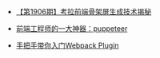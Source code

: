 * [【第1906期】考拉前端骨架屏生成技术揭秘](https://mp.weixin.qq.com/s/hMDC-NEJ-AyUqO6hM4fkaw)

* [前端工程师的一大神器：puppeteer](https://mp.weixin.qq.com/s/P5jQZjoMRFFSvjmYgISymw)

* [手把手带你入门Webpack Plugin](https://mp.weixin.qq.com/s/8oDENjCOsXxlA2fyuIN4GA)